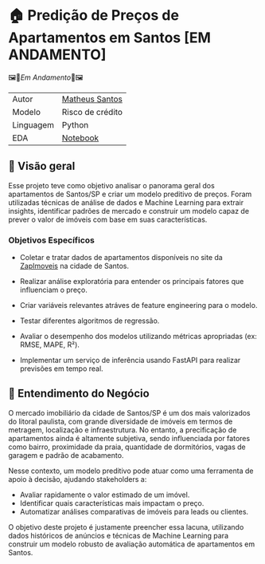 # 🏠 Predição de Preços de Apartamentos em Santos [EM ANDAMENTO]

🖼️🚧*Em Andamento*🚧🖼️


|               |             |
| -----------   | -----------    |
| Autor         | [Matheus Santos](https://www.linkedin.com/in/mathsantos94/) |
| Modelo        | Risco de crédito    |
| Linguagem    | Python    |
| EDA | [Notebook](notebooks/eda.ipynb) |

## 📌 Visão geral 
Esse projeto teve como objetivo analisar o panorama geral dos apartamentos de Santos/SP e criar um modelo preditivo de preços. Foram utilizadas técnicas de análise de dados e Machine Learning para extrair insights, identificar padrões de mercado e construir um modelo capaz de prever o valor de imóveis com base em suas características.

### Objetivos Específicos

- Coletar e tratar dados de apartamentos disponíveis no site da [ZapImoveis](https://www.zapimoveis.com.br/) na cidade de Santos.

- Realizar análise exploratória para entender os principais fatores que influenciam o preço.

- Criar variáveis relevantes atráves de feature engineering  para o modelo.

- Testar diferentes algoritmos de regressão.

- Avaliar o desempenho dos modelos utilizando métricas apropriadas (ex: RMSE, MAPE, R²).

- Implementar um serviço de inferência usando FastAPI para realizar previsões em tempo real.

## 🧭 Entendimento do Negócio

O mercado imobiliário da cidade de Santos/SP é um dos mais valorizados do litoral paulista, com grande diversidade de imóveis em termos de metragem, localização e infraestrutura. No entanto, a precificação de apartamentos ainda é altamente subjetiva, sendo influenciada por fatores como bairro, proximidade da praia, quantidade de dormitórios, vagas de garagem e padrão de acabamento.

Nesse contexto, um modelo preditivo pode atuar como uma ferramenta de apoio à decisão, ajudando stakeholders a:

- Avaliar rapidamente o valor estimado de um imóvel.
- Identificar quais características mais impactam o preço.
- Automatizar análises comparativas de imóveis para leads ou clientes.

O objetivo deste projeto é justamente preencher essa lacuna, utilizando dados históricos de anúncios e técnicas de Machine Learning para construir um modelo robusto de avaliação automática de apartamentos em Santos.